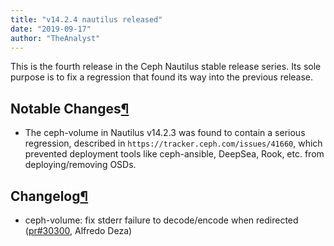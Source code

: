 ```yaml
---
title: "v14.2.4 nautilus released"
date: "2019-09-17"
author: "TheAnalyst"
---
```


This is the fourth release in the Ceph Nautilus stable release series. Its sole purpose is to fix a regression that found its way into the previous release.

## Notable Changes[¶](#notable-changes "Permalink to this headline")

- The ceph-volume in Nautilus v14.2.3 was found to contain a serious regression, described in `https://tracker.ceph.com/issues/41660`, which prevented deployment tools like ceph-ansible, DeepSea, Rook, etc. from deploying/removing OSDs.

## Changelog[¶](#changelog "Permalink to this headline")

- ceph-volume: fix stderr failure to decode/encode when redirected ([pr#30300](https://github.com/ceph/ceph/pull/30300), Alfredo Deza)
